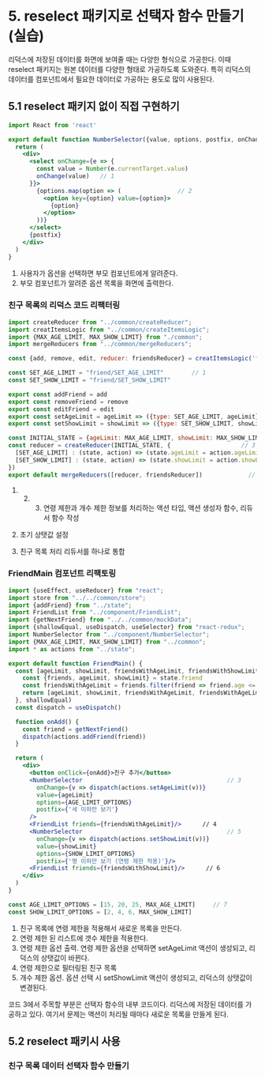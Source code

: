 # 5. reselect 패키지로 선택자 함수 만들기 (실습)

리덕스에 저장된 데이터를 화면에 보여줄 때는 다양한 형식으로 가공한다. 이때 reselect 패키지는 원본 데이터를 다양한 형태로 가공하도록 도와준다. 특히 리덕스의 데이터를 컴포넌트에서 필요한 데이터로 가공하는 용도로 많이 사용된다.

## 5.1 reselect 패키지 없이 직접 구현하기

```jsx
import React from 'react'

export default function NumberSelector({value, options, postfix, onChange}) {
  return (
    <div>
      <select onChange={e => {
        const value = Number(e.currentTarget.value)
        onChange(value)   // 1
      }}>
        {options.map(option => (                // 2
          <option key={option} value={option}>
            {option}
          </option>
        ))}
      </select>
      {postfix}
    </div>
  )
}
```

1. 사용자가 옵션을 선택하면 부모 컴포넌트에게 알려준다.
2. 부모 컴포넌트가 알려준 옵션 목록을 화면에 출력한다.

### 친구 목록의 리덕스 코드 리팩터링

```jsx
import createReducer from "../common/createReducer";
import creatItemsLogic from "../common/createItemsLogic";
import {MAX_AGE_LIMIT, MAX_SHOW_LIMIT} from "./common";
import mergeReducers from "../common/mergeReducers";

const {add, remove, edit, reducer: friendsReducer} = creatItemsLogic('friends')

const SET_AGE_LIMIT = "friend/SET_AGE_LIMIT"        // 1
const SET_SHOW_LIMIT = "friend/SET_SHOW_LIMIT"

export const addFriend = add
export const removeFriend = remove
export const editFriend = edit
export const setAgeLimit = ageLimit => ({type: SET_AGE_LIMIT, ageLimit})      // 2 
export const setShowLimit = showLimit => ({type: SET_SHOW_LIMIT, showLimit})

const INITIAL_STATE = {ageLimit: MAX_AGE_LIMIT, showLimit: MAX_SHOW_LIMIT}    // 4
const reducer = createReducer(INITIAL_STATE, {                    // 3
  [SET_AGE_LIMIT] : (state, action) => (state.ageLimit = action.ageLimit),
  [SET_SHOW_LIMIT] : (state, action) => (state.showLimit = action.showLimit),
})
export default mergeReducers([reducer, friendsReducer])             // 5
```

1. 2. 3. 연령 제한과 개수 제한 정보를 처리하는 액션 타입, 액션 생성자 함수, 리듀서 함수 작성

 4. 초기 상탯값 설정

 5. 친구 목록 처리 리듀서를 하나로 통합

### FriendMain 컴포넌트 리팩토링

```jsx
import {useEffect, useReducer} from "react";
import store from "../../common/store";
import {addFriend} from "../state";
import FriendList from "../component/FriendList";
import {getNextFriend} from "../../common/mockData";
import {shallowEqual, useDispatch, useSelector} from "react-redux";
import NumberSelector from "../component/NumberSelector";
import {MAX_AGE_LIMIT, MAX_SHOW_LIMIT} from "../common";
import * as actions from "../state";

export default function FriendMain() {
  const [ageLimit, showLimit, friendsWithAgeLimit, friendsWithShowLimit] = useSelector(state => {
    const {friends, ageLimit, showLimit} = state.friend
    const friendsWithAgeLimit = friends.filter(friend => friend.age <= ageLimit)    // 1
    return [ageLimit, showLimit, friendsWithAgeLimit, friendsWithAgeLimit.slice(0, showLimit)]    // 2
  }, shallowEqual)
  const dispatch = useDispatch()

  function onAdd() {
    const friend = getNextFriend()
    dispatch(actions.addFriend(friend))
  }

  return (
    <div>
      <button onClick={onAdd}>친구 추가</button>
      <NumberSelector                                         // 3
        onChange={v => dispatch(actions.setAgeLimit(v))}
        value={ageLimit}
        options={AGE_LIMIT_OPTIONS}
        postfix={'세 이하만 보기'}
      />
      <FriendList friends={friendsWithAgeLimit}/>      // 4
      <NumberSelector                                         // 5
        onChange={v => dispatch(actions.setShowLimit(v))}
        value={showLimit}
        options={SHOW_LIMIT_OPTIONS}
        postfix={'명 이하만 보기 (연령 제한 적용)'}/>
      <FriendList friends={friendsWithShowLimit}/>      // 6
    </div>
  )
}

const AGE_LIMIT_OPTIONS = [15, 20, 25, MAX_AGE_LIMIT]     // 7
const SHOW_LIMIT_OPTIONS = [2, 4, 6, MAX_SHOW_LIMIT]
```

1. 친구 목록에 연령 제한을 적용해서 새로운 목록을 만든다.
2. 연령 제한 된 리스트에 갯수 제한을 적용한다.
3. 연령 제한 옵션 출력. 연령 제한 옵션을 선택하면 setAgeLimit 액션이 생성되고, 리덕스의 상탯값이 바뀐다.
4. 연령 제한으로 필터링된 친구 목록
5. 개수 제한 옵션. 옵션 선택 시 setShowLimit 액션이 생성되고, 리덕스의 상탯값이 변경된다.

코드 3에서 주목할 부분은 선택자 함수의 내부 코드이다. 리덕스에 저장된 데이터를 가공하고 있다. 여기서 문제는 액션이 처리될 때마다 새로운 목록을 만들게 된다.

## 5.2 reselect 패키시 사용

### 친구 목록 데이터 선택자 함수 만들기